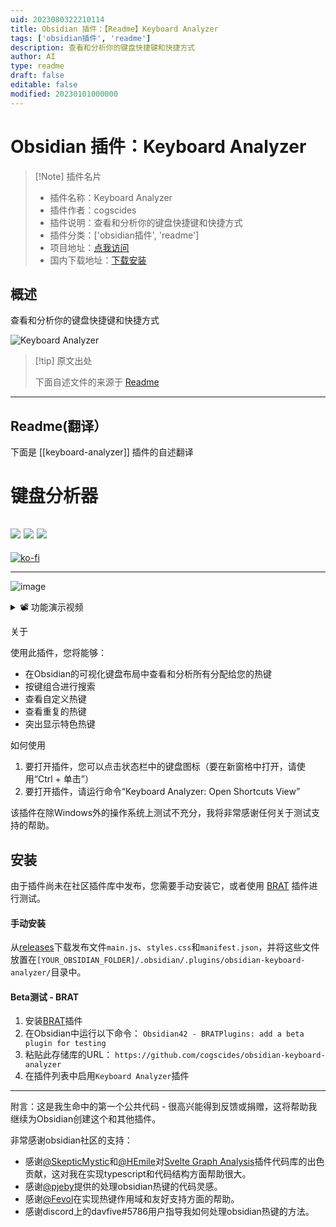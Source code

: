 ```yaml
---
uid: 2023080322210114
title: Obsidian 插件：【Readme】Keyboard Analyzer
tags: ['obsidian插件', 'readme']
description: 查看和分析你的键盘快捷键和快捷方式
author: AI
type: readme
draft: false
editable: false
modified: 20230101000000
---
```


# Obsidian 插件：Keyboard Analyzer

> [!Note] 插件名片
> - 插件名称：Keyboard Analyzer
> - 插件作者：cogscides
> - 插件说明：查看和分析你的键盘快捷键和快捷方式
> - 插件分类：['obsidian插件', 'readme']
> - 项目地址：[点我访问](https://github.com/cogscides/obsidian-keyboard-analyzer)
> - 国内下载地址：[下载安装](https://pkmer.cn/products/plugin/pluginMarket/?keyboard-analyzer)

## 概述

查看和分析你的键盘快捷键和快捷方式

![Keyboard Analyzer](https://cdn.pkmer.cn/covers/keyboard-analyzer.png!pkmer)

> [!tip] 原文出处
> 
>下面自述文件的来源于 [Readme](https://ghproxy.net/https://raw.githubusercontent.com/cogscides/obsidian-keyboard-analyzer/main/README.md)
> 

---

## Readme(翻译）

下面是 [[keyboard-analyzer]] 插件的自述翻译


# 键盘分析器
![](https://img.shields.io/badge/Windows-Ok-brightgreen) ![](https://img.shields.io/badge/Android-Ok-brightgreen) ![](https://img.shields.io/badge/MacOS-Bugs-red)
---

[![ko-fi](https://ko-fi.com/img/githubbutton_sm.svg)](https://ko-fi.com/S6S5E6K74)

---

![image](https://user-images.githubusercontent.com/50235526/208871771-f1feb390-1d4e-4ea4-b2c9-7696b18a2f8f.png)

<details><summary>📽️ 功能演示视频</summary>
<br>
<video src="https://user-images.githubusercontent.com/50235526/185812119-392b895c-ebd5-48df-accf-98933ef8a234.mp4" controls></video>
</details>

关于

使用此插件，您将能够：

- 在Obsidian的可视化键盘布局中查看和分析所有分配给您的热键
- 按键组合进行搜索
- 查看自定义热键
- 查看重复的热键
- 突出显示特色热键

如何使用

1. 要打开插件，您可以点击状态栏中的键盘图标（要在新窗格中打开，请使用“Ctrl + 单击”）
2. 要打开插件，请运行命令“Keyboard Analyzer: Open Shortcuts View”

该插件在除Windows外的操作系统上测试不充分，我将非常感谢任何关于测试支持的帮助。

## 安装

由于插件尚未在社区插件库中发布，您需要手动安装它，或者使用 [BRAT](https://github.com/TfTHacker/obsidian42-brat) 插件进行测试。

#### 手动安装

从[releases](https://github.com/cogscides/obsidian-keyboard-analyzer/releases)下载发布文件`main.js`、`styles.css`和`manifest.json`，并将这些文件放置在`[YOUR_OBSIDIAN_FOLDER]/.obsidian/.plugins/obsidian-keyboard-analyzer/`目录中。

#### Beta测试 - BRAT

1. 安装[BRAT](https://github.com/TfTHacker/obsidian42-brat)插件
2. 在Obsidian中运行以下命令：
   `Obsidian42 - BRATPlugins: add a beta plugin for testing`
3. 粘贴此存储库的URL：
   `https://github.com/cogscides/obsidian-keyboard-analyzer`
4. 在插件列表中启用`Keyboard Analyzer`插件

---

附言：这是我生命中的第一个公共代码 - 很高兴能得到反馈或捐赠，这将帮助我继续为Obsidian创建这个和其他插件。

非常感谢obsidian社区的支持：

- 感谢[@SkepticMystic](https://github.com/SkepticMystic)和[@HEmile](https://github.com/HEmile)对[Svelte Graph Analysis](https://github.com/SkepticMystic/graph-analysis)插件代码库的出色贡献，这对我在实现typescript和代码结构方面帮助很大。
- 感谢[@pjeby](https://github.com/pjeby)提供的处理obsidian热键的代码灵感。
- 感谢[@Fevol](https://github.com/Fevol)在实现热键作用域和友好支持方面的帮助。
- 感谢discord上的davfive#5786用户指导我如何处理obsidian热键的方法。



